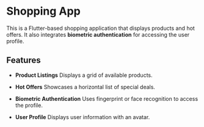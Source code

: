 # Shopping App

This is a Flutter-based shopping application that displays products and hot offers. It also integrates **biometric authentication** for accessing the user profile.


## Features

- **Product Listings** Displays a grid of available products.

- **Hot Offers** Showcases a horizontal list of special deals.

- **Biometric Authentication** Uses fingerprint or face recognition to access the profile.

- **User Profile** Displays user information with an avatar.
